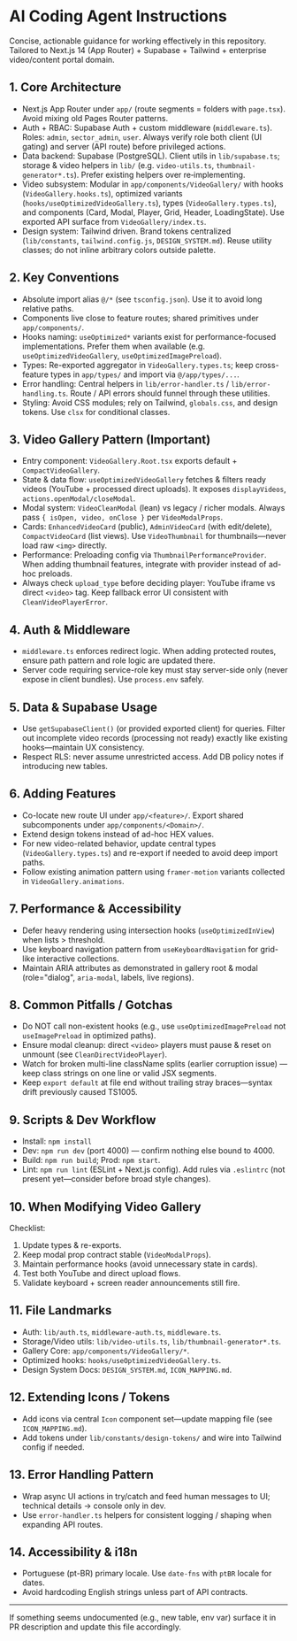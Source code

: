 # AI Coding Agent Instructions

Concise, actionable guidance for working effectively in this repository. Tailored to Next.js 14 (App Router) + Supabase + Tailwind + enterprise video/content portal domain.

## 1. Core Architecture
- Next.js App Router under `app/` (route segments = folders with `page.tsx`). Avoid mixing old Pages Router patterns.
- Auth + RBAC: Supabase Auth + custom middleware (`middleware.ts`). Roles: `admin`, `sector_admin`, `user`. Always verify role both client (UI gating) and server (API route) before privileged actions.
- Data backend: Supabase (PostgreSQL). Client utils in `lib/supabase.ts`; storage & video helpers in `lib/` (e.g. `video-utils.ts`, `thumbnail-generator*.ts`). Prefer existing helpers over re‑implementing.
- Video subsystem: Modular in `app/components/VideoGallery/` with hooks (`VideoGallery.hooks.ts`), optimized variants (`hooks/useOptimizedVideoGallery.ts`), types (`VideoGallery.types.ts`), and components (Card, Modal, Player, Grid, Header, LoadingState). Use exported API surface from `VideoGallery/index.ts`.
- Design system: Tailwind driven. Brand tokens centralized (`lib/constants`, `tailwind.config.js`, `DESIGN_SYSTEM.md`). Reuse utility classes; do not inline arbitrary colors outside palette.

## 2. Key Conventions
- Absolute import alias `@/*` (see `tsconfig.json`). Use it to avoid long relative paths.
- Components live close to feature routes; shared primitives under `app/components/`.
- Hooks naming: `useOptimized*` variants exist for performance-focused implementations. Prefer them when available (e.g. `useOptimizedVideoGallery`, `useOptimizedImagePreload`).
- Types: Re-exported aggregator in `VideoGallery.types.ts`; keep cross-feature types in `app/types/` and import via `@/app/types/...`.
- Error handling: Central helpers in `lib/error-handler.ts` / `lib/error-handling.ts`. Route / API errors should funnel through these utilities.
- Styling: Avoid CSS modules; rely on Tailwind, `globals.css`, and design tokens. Use `clsx` for conditional classes.

## 3. Video Gallery Pattern (Important)
- Entry component: `VideoGallery.Root.tsx` exports default + `CompactVideoGallery`.
- State & data flow: `useOptimizedVideoGallery` fetches & filters ready videos (YouTube + processed direct uploads). It exposes `displayVideos`, `actions.openModal/closeModal`.
- Modal system: `VideoCleanModal` (lean) vs legacy / richer modals. Always pass `{ isOpen, video, onClose }` per `VideoModalProps`.
- Cards: `EnhancedVideoCard` (public), `AdminVideoCard` (with edit/delete), `CompactVideoCard` (list views). Use `VideoThumbnail` for thumbnails—never load raw `<img>` directly.
- Performance: Preloading config via `ThumbnailPerformanceProvider`. When adding thumbnail features, integrate with provider instead of ad-hoc preloads.
- Always check `upload_type` before deciding player: YouTube iframe vs direct `<video>` tag. Keep fallback error UI consistent with `CleanVideoPlayerError`.

## 4. Auth & Middleware
- `middleware.ts` enforces redirect logic. When adding protected routes, ensure path pattern and role logic are updated there.
- Server code requiring service-role key must stay server-side only (never expose in client bundles). Use `process.env` safely.

## 5. Data & Supabase Usage
- Use `getSupabaseClient()` (or provided exported client) for queries. Filter out incomplete video records (processing not ready) exactly like existing hooks—maintain UX consistency.
- Respect RLS: never assume unrestricted access. Add DB policy notes if introducing new tables.

## 6. Adding Features
- Co-locate new route UI under `app/<feature>/`. Export shared subcomponents under `app/components/<Domain>/`.
- Extend design tokens instead of ad-hoc HEX values.
- For new video-related behavior, update central types (`VideoGallery.types.ts`) and re-export if needed to avoid deep import paths.
- Follow existing animation pattern using `framer-motion` variants collected in `VideoGallery.animations`.

## 7. Performance & Accessibility
- Defer heavy rendering using intersection hooks (`useOptimizedInView`) when lists > threshold.
- Use keyboard navigation pattern from `useKeyboardNavigation` for grid-like interactive collections.
- Maintain ARIA attributes as demonstrated in gallery root & modal (role="dialog", `aria-modal`, labels, live regions).

## 8. Common Pitfalls / Gotchas
- Do NOT call non-existent hooks (e.g., use `useOptimizedImagePreload` not `useImagePreload` in optimized paths).
- Ensure modal cleanup: direct `<video>` players must pause & reset on unmount (see `CleanDirectVideoPlayer`).
- Watch for broken multi-line className splits (earlier corruption issue) — keep class strings on one line or valid JSX segments.
- Keep `export default` at file end without trailing stray braces—syntax drift previously caused TS1005.

## 9. Scripts & Dev Workflow
- Install: `npm install`
- Dev: `npm run dev` (port 4000) — confirm nothing else bound to 4000.
- Build: `npm run build`; Prod: `npm start`.
- Lint: `npm run lint` (ESLint + Next.js config). Add rules via `.eslintrc` (not present yet—consider before broad style changes).

## 10. When Modifying Video Gallery
Checklist:
1. Update types & re-exports.
2. Keep modal prop contract stable (`VideoModalProps`).
3. Maintain performance hooks (avoid unnecessary state in cards).
4. Test both YouTube and direct upload flows.
5. Validate keyboard + screen reader announcements still fire.

## 11. File Landmarks
- Auth: `lib/auth.ts`, `middleware-auth.ts`, `middleware.ts`.
- Storage/Video utils: `lib/video-utils.ts`, `lib/thumbnail-generator*.ts`.
- Gallery Core: `app/components/VideoGallery/*`.
- Optimized hooks: `hooks/useOptimizedVideoGallery.ts`.
- Design System Docs: `DESIGN_SYSTEM.md`, `ICON_MAPPING.md`.

## 12. Extending Icons / Tokens
- Add icons via central `Icon` component set—update mapping file (see `ICON_MAPPING.md`).
- Add tokens under `lib/constants/design-tokens/` and wire into Tailwind config if needed.

## 13. Error Handling Pattern
- Wrap async UI actions in try/catch and feed human messages to UI; technical details -> console only in dev.
- Use `error-handler.ts` helpers for consistent logging / shaping when expanding API routes.

## 14. Accessibility & i18n
- Portuguese (pt-BR) primary locale. Use `date-fns` with `ptBR` locale for dates.
- Avoid hardcoding English strings unless part of API contracts.

---
If something seems undocumented (e.g., new table, env var) surface it in PR description and update this file accordingly.
